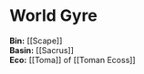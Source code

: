 <!-- wiki-header-section:start -->
# World Gyre

**Bin:** [[Scape]]  
**Basin:** [[Sacrus]]  
**Eco:** [[Toma]] of [[Toman Ecoss]]
<!-- not meant for website yet.
The **World Gyre** is a natural phenomenon caused by the [[Dance of Spira]], leading to the rotation of natural elements across the plane. This gyre influences tectonic activity, ocean currents, wind patterns, and the movement of souls, playing a crucial role in the ecological and spiritual balance of the Toman Ecoss.

#### Tectonic Plates

The World Gyre affects the movement of landmasses, causing them to shift in a vortex-like pattern outward from Arkon. This process is responsible for the formation of mountains, trenches, and other geological features. As plates move toward the edge of the world, they gradually lose mass, falling off to become [[Goda#Tactical Creation|Detritus]], which the Goda use to fuel further creation.

**Mountains and Trenches**: Mountain ranges form through the subduction of tectonic plates, creating angled shapes influenced by the Dance of Spira. This results in varied terrain, with mountains and trenches developing at angles toward the dance's rotation.

**Lowland and Highland Patterns**: The frequency of shifts in the Dance of Spira determines the periods of highland and lowland development. Longer intervals between shifts lead to lowland periods, while more frequent shifts result in highland periods.

#### Ocean and Currents

Ocean currents are directed outward from Arkon, influenced by the Dance of Spira. They circulate in either a clockwise or counterclockwise rotation, occasionally shifting direction.

**Currents**: The currents are strongest in the outer regions of the Straits of Gorisain, with speed influenced by the number of souls in Arkon. Trenjor's belief sphere affects currents in northwest Ka'Vit, creating unique conditions.

**Depth**: Ocean depths fluctuate with the movement of tectonic plates, creating dynamic marine environments.

#### Wind Patterns

Wind flows outward from Arkon, with speed and direction affected by the Dance of Spira and the number of souls present. In the inner regions of Ka'Vit, the Soul Well acts as the eye of a storm, with calmness determined by soul release.

### Role of Behinyu

Behinyu plays a significant role in the World Gyre by guiding souls through the [[Dance of Spira]]. Souls released by [[Never]] and sent to Behinyu are directed to sources of belief, providing anima to sustain Toma's ecosystems. If a soul loses its belief source, it follows the World Gyre toward the edge of the plane, seeking new belief. Failure to find a new source results in falling off the edge and facing [[Mixture Death#Solution Death|Solution Death]].

### Influence and Legacy

The World Gyre is integral to the balance and harmony of Toma, shaping its landscapes, ecosystems, and spiritual dynamics. By regulating the movement of souls and natural elements, it ensures the continued evolution and vitality of the Toman Ecoss. The interaction between the gyre, the Dance of Spira, and Behinyu highlights the interconnectedness of the material and spiritual realms, fostering growth and enlightenment for all inhabitants.








World Gyre rate of change has a positive exponential

Sol Unita believes the plane is getting hotter, because of the World Gyre swapping direction towards them following the Line from Few.

The biomes are shifting in the direction of the gyre. [[Natura Nesa]] uses detritus to fuel the growth of the plane. This will be a Nesa of Fealty spawned from the [[Autom Liberation]] maybe. Currently, the Goda do this.


The Gyre Shift refers to the change in rotation of the [[World Gyre]], signifying the end of a Line.

-->

